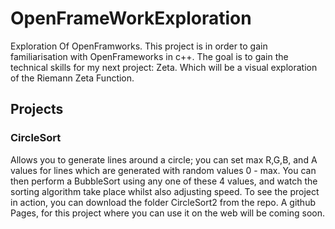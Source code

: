 # OpenFrameWorkExploration
 Exploration Of OpenFramworks.
 This project is in order to gain familiarisation with OpenFrameworks in c++.
 The goal is to gain the technical skills for my next project: Zeta. Which will be a visual exploration of the Riemann Zeta Function.

 ## Projects ##

 ### CircleSort ###
 
Allows you to generate lines around a circle; you can set max R,G,B, and A values for lines which are generated with random values 0 - max.
You can then perform a BubbleSort using any one of these 4 values, and watch the sorting algorithm take place whilst also adjusting speed.
To see the project in action, you can download the folder CircleSort2 from the repo.
A github Pages, for this project where you can use it on the web will be coming soon.
